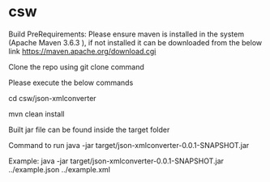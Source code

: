 # csw

Build PreRequirements:
Please ensure maven is installed in the system (Apache Maven 3.6.3 ), if not installed it can be downloaded from the below link
https://maven.apache.org/download.cgi

Clone the repo using git clone command

Please execute the below commands

cd csw/json-xmlconverter

mvn clean install

Built jar file can be found inside the target folder

Command to run 
java -jar target/json-xmlconverter-0.0.1-SNAPSHOT.jar <location path of input json file> <location path of output xml file>

Example:
 java -jar target/json-xmlconverter-0.0.1-SNAPSHOT.jar ../example.json ../example.xml

